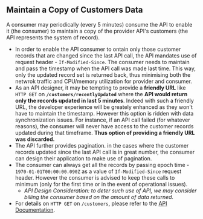 **Maintain a Copy of Customers Data**
----
A consumer may periodically (every 5 minutes) consume the API to enable it (the consumer) to maintain a copy of the provider API's customers (the API represents the system of record).

- In order to enable the API consumer to ontain only those customer records that are changed since the last API call, the API mandates use of request header - `If-Modified-Since`. The consumer needs to maintain and pass the timestamp when the API call was made last time. This way, only the updated record set is returned back, thus minimising both the netwrok traffic and CPU/memory utilization for provider and consumer.
- As an API designer, it may be tempting to provide a **friendly URL** like `HTTP GET` on **`/customers/recentlyUpdated`** where the **API would return only the records updated in last 5 minutes**. Indeed with such a friendly URL, the developer experience will be greately enhanced as they won't have to maintain the timestamp. However this option is ridden with data synchronization issues. For instance, if an API call failed (for whatever reasons), the consumer will never have access to the customer records updated during that timeframe. **Thus option of providing a friendly URL was discarded.**
- The API further provides pagination. in the cases where the customer records updated since the last API call is in great number, the consumer can design their application to make use of pagination.
- The consumer can always get all the records by passing epoch time - `1970-01-01T00:00:00.090Z` as a value of `If-Modified-Since` request header. However the consumer is advised to keep these calls to minimum (only for the first time or in the event of operational issues).
  - *API Design Consideration: to deter such use of API, we may consider billing the consumer based on the amount of data returned.*
- For details on `HTTP GET` on `/customers`, please refer to the [API Documentation](API_DOCUMENTATION.md).
